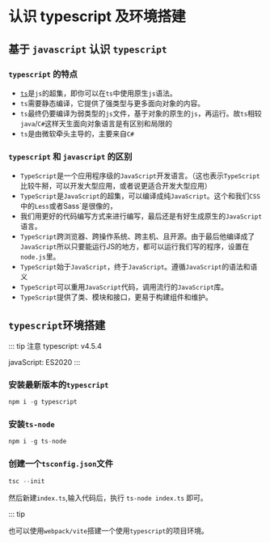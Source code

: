 # 认识 typescript 及环境搭建

## 基于 `javascript` 认识 `typescript`

### `typescript` 的特点

* [`ts`](https://juejin.cn/post/7018805943710253086?share_token=9c38baf9-7fe8-428b-946d-21c08e7f4206)是`js`的超集，即你可以在`ts`中使用原生`js`语法。
* `ts`需要静态编译，它提供了强类型与更多面向对象的内容。
* `ts`最终仍要编译为弱类型的`js`文件，基于对象的原生的`js`，再运行。故`ts`相较`java`/`C#`这样天生面向对象语言是有区别和局限的
* `ts`是由微软牵头主导的，主要来自`C#`

### `typescript` 和 `javascript` 的区别

* `TypeScript`是一个应用程序级的`JavaScript`开发语言。（这也表示`TypeScript`比较牛掰，可以开发大型应用，或者说更适合开发大型应用）
* `TypeScript`是`JavaScript`的超集，可以编译成纯`JavaScript`。这个和我们`CSS`中的`Less`或者Sass`是很像的，
* 我们用更好的代码编写方式来进行编写，最后还是有好生成原生的`JavaScript`语言。
* `TypeScript`跨浏览器、跨操作系统、跨主机、且开源。由于最后他编译成了`JavaScript`所以只要能运行JS的地方，都可以运行我们写的程序，设置在`node.js`里。
* `TypeScript`始于`JavaScript`，终于`JavaScript`。遵循`JavaScript`的语法和语义
* `TypeScript`可以重用`JavaScript`代码，调用流行的`JavaScript`库。
* `TypeScript`提供了类、模块和接口，更易于构建组件和维护。

## `typescript`环境搭建

::: tip 注意
typescript: v4.5.4

javaScript: ES2020
:::

### 安装最新版本的`typescript`

```js
npm i -g typescript
```

### 安装`ts-node`

```js
npm i -g ts-node
```

### 创建一个`tsconfig.json`文件

```js
tsc --init
```

然后新建`index.ts`,输入代码后，执行 `ts-node index.ts` 即可。

::: tip

也可以使用`webpack/vite`搭建一个使用`typescript`的项目环境。
